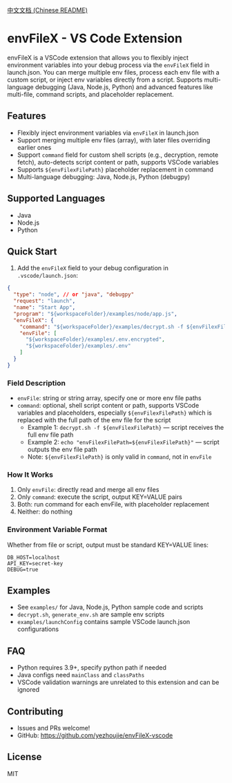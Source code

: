 [中文文档 (Chinese README)](./README-zh_CN.md)

# envFileX - VS Code Extension

envFileX is a VSCode extension that allows you to flexibly inject environment variables into your debug process via the `envFileX` field in launch.json. You can merge multiple env files, process each env file with a custom script, or inject env variables directly from a script. Supports multi-language debugging (Java, Node.js, Python) and advanced features like multi-file, command scripts, and placeholder replacement.

## Features

- Flexibly inject environment variables via `envFileX` in launch.json
- Support merging multiple env files (array), with later files overriding earlier ones
- Support `command` field for custom shell scripts (e.g., decryption, remote fetch), auto-detects script content or path, supports VSCode variables
- Supports `${envFilexFilePath}` placeholder replacement in command
- Multi-language debugging: Java, Node.js, Python (debugpy)

## Supported Languages

- Java
- Node.js
- Python

## Quick Start

1. Add the `envFileX` field to your debug configuration in `.vscode/launch.json`:

```json
{
  "type": "node", // or "java", "debugpy"
  "request": "launch",
  "name": "Start App",
  "program": "${workspaceFolder}/examples/node/app.js",
  "envFileX": {
    "command": "${workspaceFolder}/examples/decrypt.sh -f ${envFilexFilePath}",
    "envFile": [
      "${workspaceFolder}/examples/.env.encrypted",
      "${workspaceFolder}/examples/.env"
    ]
  }
}
```

### Field Description

- `envFile`: string or string array, specify one or more env file paths
- `command`: optional, shell script content or path, supports VSCode variables and placeholders, especially `${envFilexFilePath}` which is replaced with the full path of the env file for the script
  - Example 1: `decrypt.sh -f ${envFilexFilePath}` — script receives the full env file path
  - Example 2: `echo "envFilexFilePath=${envFilexFilePath}"` — script outputs the env file path
  - Note: `${envFilexFilePath}` is only valid in `command`, not in `envFile`

### How It Works

1. Only `envFile`: directly read and merge all env files
2. Only `command`: execute the script, output KEY=VALUE pairs
3. Both: run command for each envFile, with placeholder replacement
4. Neither: do nothing

### Environment Variable Format

Whether from file or script, output must be standard KEY=VALUE lines:

```
DB_HOST=localhost
API_KEY=secret-key
DEBUG=true
```

## Examples

- See `examples/` for Java, Node.js, Python sample code and scripts
- `decrypt.sh`, `generate_env.sh` are sample env scripts
- `examples/launchConfig` contains sample VSCode launch.json configurations

## FAQ

- Python requires 3.9+, specify python path if needed
- Java configs need `mainClass` and `classPaths`
- VSCode validation warnings are unrelated to this extension and can be ignored

## Contributing

- Issues and PRs welcome!
- GitHub: https://github.com/yezhoujie/envFileX-vscode

## License

MIT
